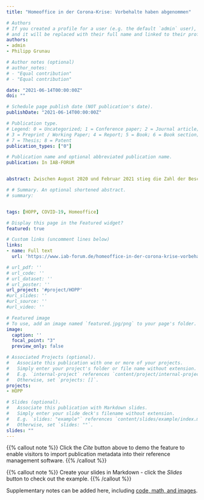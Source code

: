 ```yaml
---
title: "Homeoffice in der Corona-Krise: Vorbehalte haben abgenommen"

# Authors
# If you created a profile for a user (e.g. the default `admin` user), write the username (folder name) here 
# and it will be replaced with their full name and linked to their profile.
authors:
- admin
- Philipp Grunau 

# Author notes (optional)
# author_notes:
# - "Equal contribution"
# - "Equal contribution"

date: "2021-06-14T00:00:00Z"
doi: ""

# Schedule page publish date (NOT publication's date).
publishDate: "2021-06-14T00:00:00Z"

# Publication type.
# Legend: 0 = Uncategorized; 1 = Conference paper; 2 = Journal article;
# 3 = Preprint / Working Paper; 4 = Report; 5 = Book; 6 = Book section;
# 7 = Thesis; 8 = Patent
publication_types: ["0"]

# Publication name and optional abbreviated publication name.
publication: In IAB-FORUM


abstract: Zwischen August 2020 und Februar 2021 stieg die Zahl der Beschäftigten, die Homeoffice nutzen, vor allem aufgrund des Infektionsgeschehens von 25 auf 36 Prozent. In dieser Zeit nahmen auch die Vorbehalte von Arbeitgebern und Beschäftigten gegenüber Homeoffice deutlich ab. Allerdings eignet sich noch immer gut die Hälfte aller Tätigkeiten nicht für die Arbeit von zu Hause aus.

# # Summary. An optional shortened abstract.
# summary: 


tags: [HOPP, COVID-19, Homeoffice]

# Display this page in the Featured widget?
featured: true

# Custom links (uncomment lines below)
links:
- name: Full text
  url: 'https://www.iab-forum.de/homeoffice-in-der-corona-krise-vorbehalte-haben-abgenommen/'

# url_pdf: ''
# url_code: ''
# url_dataset: ''
# url_poster: ''
url_project: '#project/HOPP'
#url_slides: ''
#url_source: ''
#url_video: ''

# Featured image
# To use, add an image named `featured.jpg/png` to your page's folder. 
image:
  caption: ''
  focal_point: "3"
  preview_only: false

# Associated Projects (optional).
#   Associate this publication with one or more of your projects.
#   Simply enter your project's folder or file name without extension.
#   E.g. `internal-project` references `content/project/internal-project/index.md`.
#   Otherwise, set `projects: []`.
projects:
- HOPP

# Slides (optional).
#   Associate this publication with Markdown slides.
#   Simply enter your slide deck's filename without extension.
#   E.g. `slides: "example"` references `content/slides/example/index.md`.
#   Otherwise, set `slides: ""`.
slides: ""
---
```


{{% callout note %}}
Click the *Cite* button above to demo the feature to enable visitors to import publication metadata into their reference management software.
{{% /callout %}}

{{% callout note %}}
Create your slides in Markdown - click the *Slides* button to check out the example.
{{% /callout %}}

Supplementary notes can be added here, including [code, math, and images](https://wowchemy.com/docs/writing-markdown-latex/).
